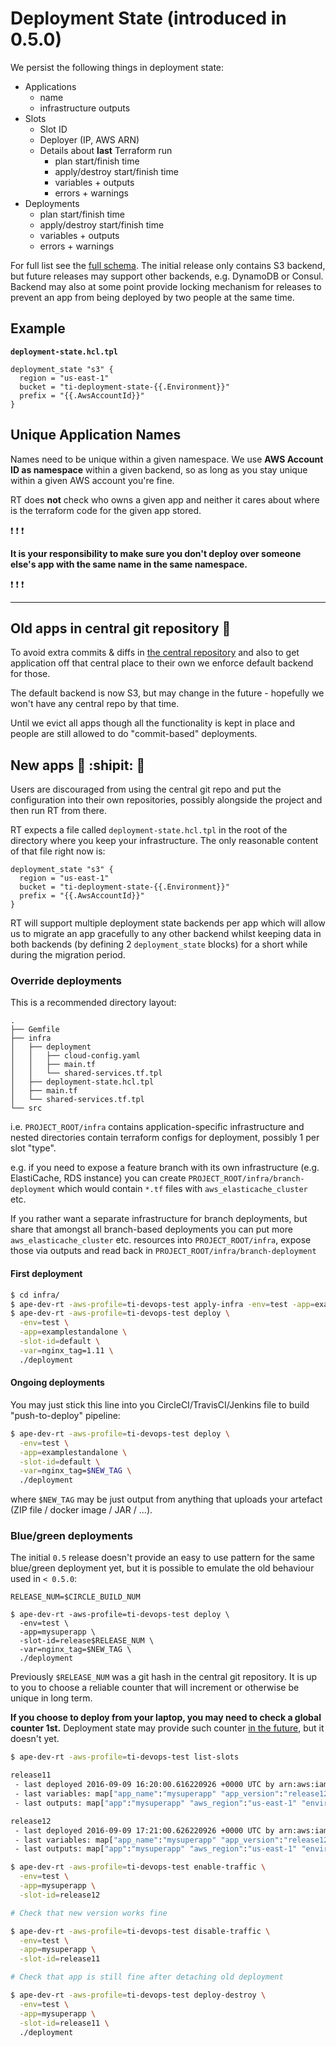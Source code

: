 # Deployment State (introduced in 0.5.0)

We persist the following things in deployment state:

 - Applications
   - name
   - infrastructure outputs
 - Slots
   - Slot ID
   - Deployer (IP, AWS ARN)
   - Details about **last** Terraform run
     - plan start/finish time
     - apply/destroy start/finish time
     - variables + outputs
     - errors + warnings
 - Deployments
   - plan start/finish time
   - apply/destroy start/finish time
   - variables + outputs
   - errors + warnings
 
For full list see the [full schema](https://github.com/TimeInc/ape-dev-rt/blob/master/deploymentstate/schema/schema.go).
The initial release only contains S3 backend, but future releases may support other backends, e.g. DynamoDB or Consul.
Backend may also at some point provide locking mechanism for releases to prevent an app from being deployed
by two people at the same time.

## Example

**`deployment-state.hcl.tpl`**

```hcl
deployment_state "s3" {
  region = "us-east-1"
  bucket = "ti-deployment-state-{{.Environment}}"
  prefix = "{{.AwsAccountId}}"
}
```

## Unique Application Names

Names need to be unique within a given namespace. We use **AWS Account ID as namespace** within a given backend,
so as long as you stay unique within a given AWS account you're fine.

RT does **not** check who owns a given app and neither it cares about where is the terraform code for the given app stored.

:exclamation: :exclamation: :exclamation:

**It is your responsibility to make sure you don't deploy over someone else's app with the same name in the same namespace.**

:exclamation: :exclamation: :exclamation:

----------

## Old apps in central git repository :older_man:

To avoid extra commits & diffs in [the central repository](https://github.com/TimeInc/ape-dev-rt-apps) and
also to get application off that central place to their own we enforce default backend for those.

The default backend is now S3, but may change in the future - hopefully we won't have any central repo by that time.

Until we evict all apps though all the functionality is kept in place and people are still
allowed to do "commit-based" deployments.

## New apps :tada: :shipit: :tada:

Users are discouraged from using the central git repo and put the configuration into their own repositories,
possibly alongside the project and then run RT from there.

RT expects a file called `deployment-state.hcl.tpl` in the root of the directory where you keep your infrastructure.
The only reasonable content of that file right now is:

```hcl
deployment_state "s3" {
  region = "us-east-1"
  bucket = "ti-deployment-state-{{.Environment}}"
  prefix = "{{.AwsAccountId}}"
}
```

RT will support multiple deployment state backends per app which will allow us to migrate an app gracefully
to any other backend whilst keeping data in both backends (by defining 2 `deployment_state` blocks)
for a short while during the migration period.

### Override deployments

This is a recommended directory layout:

```
.
├── Gemfile
├── infra
│   ├── deployment
│   │   ├── cloud-config.yaml
│   │   ├── main.tf
│   │   └── shared-services.tf.tpl
│   ├── deployment-state.hcl.tpl
│   ├── main.tf
│   └── shared-services.tf.tpl
└── src
```

i.e. `PROJECT_ROOT/infra` contains application-specific infrastructure and nested directories contain
terraform configs for deployment, possibly 1 per slot "type".

e.g. if you need to expose a feature branch with its own infrastructure (e.g. ElastiCache, RDS instance)
you can create `PROJECT_ROOT/infra/branch-deployment` which would contain `*.tf` files with `aws_elasticache_cluster` etc.

If you rather want a separate infrastructure for branch deployments, but share that amongst all branch-based deployments
you can put more `aws_elasticache_cluster` etc. resources into `PROJECT_ROOT/infra`, expose those via outputs
and read back in `PROJECT_ROOT/infra/branch-deployment`

#### First deployment

```sh
$ cd infra/
$ ape-dev-rt -aws-profile=ti-devops-test apply-infra -env=test -app=examplestandalone
$ ape-dev-rt -aws-profile=ti-devops-test deploy \
  -env=test \
  -app=examplestandalone \
  -slot-id=default \
  -var=nginx_tag=1.11 \
  ./deployment
```

#### Ongoing deployments

You may just stick this line into you CircleCI/TravisCI/Jenkins file to build "push-to-deploy" pipeline:

```sh
$ ape-dev-rt -aws-profile=ti-devops-test deploy \
  -env=test \
  -app=examplestandalone \
  -slot-id=default \
  -var=nginx_tag=$NEW_TAG \
  ./deployment
```

where `$NEW_TAG` may be just output from anything that uploads your artefact (ZIP file / docker image / JAR / ...).

### Blue/green deployments

The initial `0.5` release doesn't provide an easy to use pattern for the same blue/green deployment yet,
but it is possible to emulate the old behaviour used in `< 0.5.0`:

```
RELEASE_NUM=$CIRCLE_BUILD_NUM

$ ape-dev-rt -aws-profile=ti-devops-test deploy \
  -env=test \
  -app=mysuperapp \
  -slot-id=release$RELEASE_NUM \
  -var=nginx_tag=$NEW_TAG \
  ./deployment
```
Previously `$RELEASE_NUM` was a git hash in the central git repository. It is up to you to choose a reliable counter
that will increment or otherwise be unique in long term.

**If you choose to deploy from your laptop, you may need to check a global counter 1st.**
Deployment state may provide such counter [in the future](https://github.com/TimeInc/ape-dev-rt/issues/207), but it doesn't yet.

```sh
$ ape-dev-rt -aws-profile=ti-devops-test list-slots

release11
 - last deployed 2016-09-09 16:20:00.616220926 +0000 UTC by arn:aws:iam::187636751137:user/rsimko1016
 - last variables: map["app_name":"mysuperapp" "app_version":"release12" "environment":"test"]
 - last outputs: map["app":"mysuperapp" "aws_region":"us-east-1" "environment":"test" "version":"release12"]

release12
 - last deployed 2016-09-09 17:21:00.626220926 +0000 UTC by arn:aws:iam::187636751137:user/rsimko1016
 - last variables: map["app_name":"mysuperapp" "app_version":"release12" "environment":"test"]
 - last outputs: map["app":"mysuperapp" "aws_region":"us-east-1" "environment":"test" "version":"release12"]

$ ape-dev-rt -aws-profile=ti-devops-test enable-traffic \
  -env=test \
  -app=mysuperapp \
  -slot-id=release12

# Check that new version works fine

$ ape-dev-rt -aws-profile=ti-devops-test disable-traffic \
  -env=test \
  -app=mysuperapp \
  -slot-id=release11

# Check that app is still fine after detaching old deployment

$ ape-dev-rt -aws-profile=ti-devops-test deploy-destroy \
  -env=test \
  -app=mysuperapp \
  -slot-id=release11 \
  ./deployment
```
